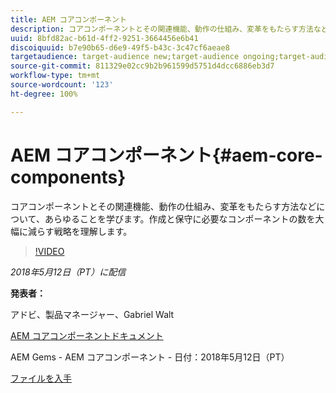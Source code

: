 ```yaml
---
title: AEM コアコンポーネント
description: コアコンポーネントとその関連機能、動作の仕組み、変革をもたらす方法などについて、あらゆることを学びます。作成と保守に必要なコンポーネントの数を大幅に減らす戦略を理解します。
uuid: 8bfd82ac-b61d-4ff2-9251-3664456e6b41
discoiquuid: b7e90b65-d6e9-49f5-b43c-3c47cf6aeae8
targetaudience: target-audience new;target-audience ongoing;target-audience upgrader
source-git-commit: 811329e02cc9b2b961599d5751d4dcc6886eb3d7
workflow-type: tm+mt
source-wordcount: '123'
ht-degree: 100%

---
```



# AEM コアコンポーネント{#aem-core-components}

コアコンポーネントとその関連機能、動作の仕組み、変革をもたらす方法などについて、あらゆることを学びます。作成と保守に必要なコンポーネントの数を大幅に減らす戦略を理解します。

>[!VIDEO](https://video.tv.adobe.com/v/25674/)

*2018年5月12日（PT）に配信*

**発表者：**

アドビ、製品マネージャー、Gabriel Walt

[AEM コアコンポーネントドキュメント](https://helpx.adobe.com/jp/experience-manager/core-components/user-guide.html)

AEM Gems - AEM コアコンポーネント - 日付：2018年5月12日（PT）

[ファイルを入手](assets/aem-gems-aem-sitescorecomponents-12052018.pdf)
